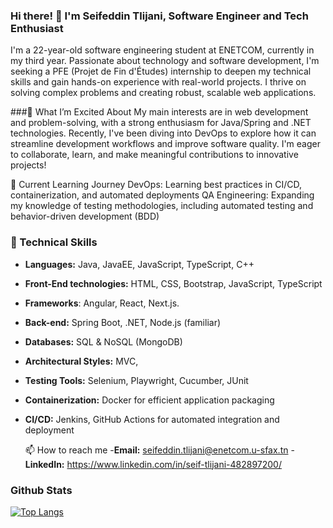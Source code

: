 ### Hi there! 👋 I'm Seifeddin Tlijani, Software Engineer and Tech Enthusiast
I'm a 22-year-old software engineering student at ENETCOM, currently in my third year. Passionate about technology and software development, I'm seeking a PFE (Projet de Fin d'Études) internship to deepen my technical skills and gain hands-on experience with real-world projects. I thrive on solving complex problems and creating robust, scalable web applications.

###🌟 What I’m Excited About
My main interests are in web development and problem-solving, with a strong enthusiasm for Java/Spring and .NET technologies. Recently, I've been diving into DevOps to explore how it can streamline development workflows and improve software quality. I'm eager to collaborate, learn, and make meaningful contributions to innovative projects!

🌱 Current Learning Journey
DevOps: Learning best practices in CI/CD, containerization, and automated deployments
QA Engineering: Expanding my knowledge of testing methodologies, including automated testing and behavior-driven development (BDD)


### 🔧 Technical Skills
- **Languages:** Java, JavaEE, JavaScript, TypeScript, C++
- **Front-End technologies:** HTML, CSS, Bootstrap, JavaScript, TypeScript
- **Frameworks**: Angular, React, Next.js.
- **Back-end:**  Spring Boot, .NET, Node.js (familiar)
- **Databases:** SQL & NoSQL (MongoDB)
- **Architectural Styles:** MVC,
- **Testing Tools:** Selenium, Playwright, Cucumber, JUnit
- **Containerization:** Docker for efficient application packaging
- **CI/CD:** Jenkins, GitHub Actions for automated integration and deployment

  📫 How to reach me
  -**Email:** seifeddin.tlijani@enetcom.u-sfax.tn
  -**LinkedIn:** https://www.linkedin.com/in/seif-tlijani-482897200/



### Github Stats

[![Top Langs](https://github-readme-stats.vercel.app/api/top-langs/?username=Seifeddin-tlijani&layout=compact)](https://github.com/Seifeddin-tlijani/)

<!--
**Seifeddin-tlijani/Seifeddin-tlijani** is a ✨ _special_ ✨ repository because its `README.md` (this file) appears on your GitHub profile.

Here are some ideas to get you started:

- 🔭 I’m currently working on ...
- 🌱 I’m currently learning ...
- 👯 I’m looking to collaborate on ...
- 🤔 I’m looking for help with ...
- 💬 Ask me about ...
- 📫 How to reach me: ...
- 😄 Pronouns: ...
- ⚡ Fun fact: ...
-->
